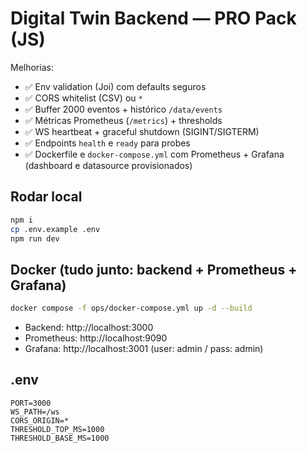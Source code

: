 # Digital Twin Backend — PRO Pack (JS)

Melhorias:
- ✅ Env validation (Joi) com defaults seguros
- ✅ CORS whitelist (CSV) ou `*`
- ✅ Buffer 2000 eventos + histórico `/data/events`
- ✅ Métricas Prometheus (`/metrics`) + thresholds
- ✅ WS heartbeat + graceful shutdown (SIGINT/SIGTERM)
- ✅ Endpoints `health` e `ready` para probes
- ✅ Dockerfile e `docker-compose.yml` com Prometheus + Grafana (dashboard e datasource provisionados)

## Rodar local
```bash
npm i
cp .env.example .env
npm run dev
```

## Docker (tudo junto: backend + Prometheus + Grafana)
```bash
docker compose -f ops/docker-compose.yml up -d --build
```
- Backend: http://localhost:3000
- Prometheus: http://localhost:9090
- Grafana: http://localhost:3001 (user: admin / pass: admin)

## .env
```env
PORT=3000
WS_PATH=/ws
CORS_ORIGIN=*
THRESHOLD_TOP_MS=1000
THRESHOLD_BASE_MS=1000
```
